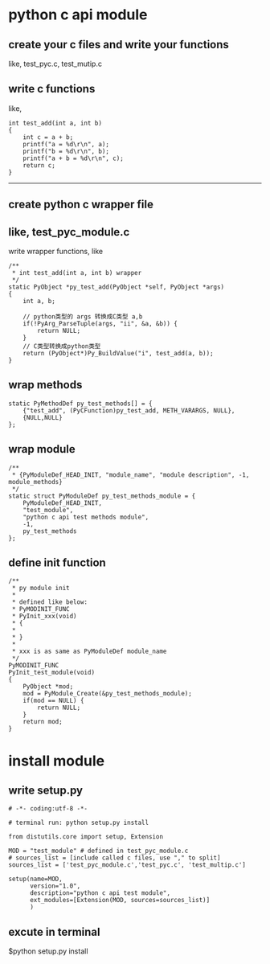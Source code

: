 # python c api module
## create your c files and write your functions
like, test_pyc.c, test_mutip.c
## write c functions
like, 

```
int test_add(int a, int b)
{
    int c = a + b;
    printf("a = %d\r\n", a);
    printf("b = %d\r\n", b);
    printf("a + b = %d\r\n", c);
    return c;
}
```

---

## create python c wrapper file
like, test_pyc_module.c
---
write wrapper functions, like

```
/**
 * int test_add(int a, int b) wrapper
 */
static PyObject *py_test_add(PyObject *self, PyObject *args)
{
    int a, b;

    // python类型的 args 转换成C类型 a,b
    if(!PyArg_ParseTuple(args, "ii", &a, &b)) {
        return NULL;
    }
    // C类型转换成python类型
    return (PyObject*)Py_BuildValue("i", test_add(a, b));
}
```

## wrap methods
```
static PyMethodDef py_test_methods[] = {
    {"test_add", (PyCFunction)py_test_add, METH_VARARGS, NULL},
    {NULL,NULL}
};
```

## wrap module
```
/**
 * {PyModuleDef_HEAD_INIT, "module_name", "module description", -1, module_methods}
 */
static struct PyModuleDef py_test_methods_module = {
    PyModuleDef_HEAD_INIT,
    "test_module",
    "python c api test methods module",
    -1,
    py_test_methods
};
```

## define init function
```
/**
 * py module init
 * 
 * defined like below:
 * PyMODINIT_FUNC
 * PyInit_xxx(void)
 * {
 * 
 * }
 * 
 * xxx is as same as PyModuleDef module_name
 */
PyMODINIT_FUNC
PyInit_test_module(void)
{
    PyObject *mod;
    mod = PyModule_Create(&py_test_methods_module);
    if(mod == NULL) {
        return NULL;
    }
    return mod;
}
```

# install module
## write setup.py
```
# -*- coding:utf-8 -*-

# terminal run: python setup.py install

from distutils.core import setup, Extension

MOD = "test_module" # defined in test_pyc_module.c
# sources_list = [include called c files, use "," to split]
sources_list = ['test_pyc_module.c','test_pyc.c', 'test_multip.c']

setup(name=MOD,
      version="1.0",
      description="python c api test module", 
      ext_modules=[Extension(MOD, sources=sources_list)]
      )
```
## excute in terminal
$python setup.py install

